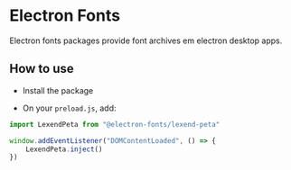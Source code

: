 # Electron Fonts

Electron fonts packages provide font archives em electron desktop apps.

## How to use

* Install the package

* On your `preload.js`, add:

```ts
import LexendPeta from "@electron-fonts/lexend-peta"

window.addEventListener("DOMContentLoaded", () => {
    LexendPeta.inject()
})
```